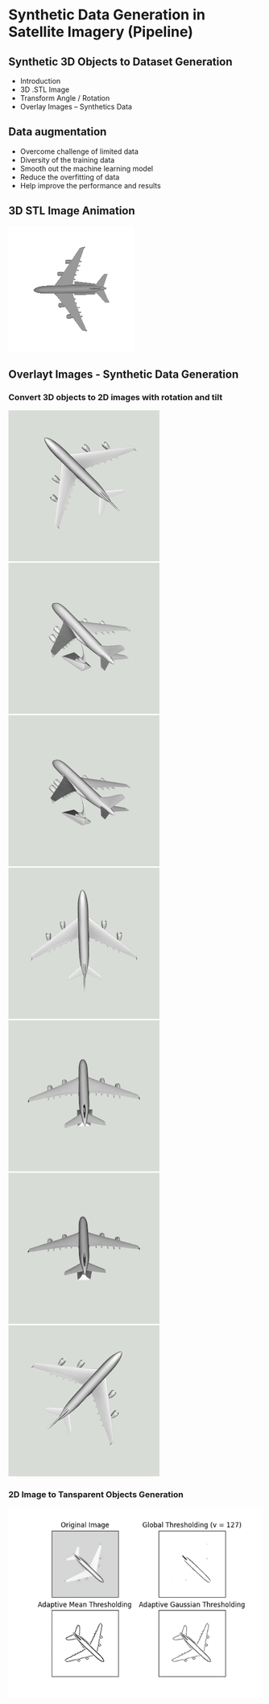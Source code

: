 # Synthetic Data Generation in Satellite Imagery (Pipeline)

## Synthetic 3D Objects to Dataset Generation

- Introduction
- 3D .STL Image 
- Transform Angle / Rotation
- Overlay Images – Synthetics Data

## Data augmentation

- Overcome challenge of limited data
- Diversity of the training data
- Smooth out the machine learning model
- Reduce the overfitting of data
- Help improve the performance and results

## 3D STL Image Animation

<!-- ![3D Airplane Animation](./imgs/3d-img-animation.gif) -->

![3D Airplane Animation](./imgs/3d-img-animation.gif)

## Overlayt Images - Synthetic Data Generation

### Convert 3D objects to 2D images with rotation and tilt
![](./imgs/3dto2d%20(1).png)
![](./imgs/3dto2d%20(2).png)
![](./imgs/3dto2d%20(3).png)
![](./imgs/3dto2d%20(4).png)
![](./imgs/3dto2d%20(5).png)
![](./imgs/3dto2d%20(6).png)
![](./imgs/3dto2d%20(7).png)


### 2D Image to Tansparent Objects Generation
![2D Image to Tansparent Objects Generation](./imgs/img2tobj.png)
<br />
